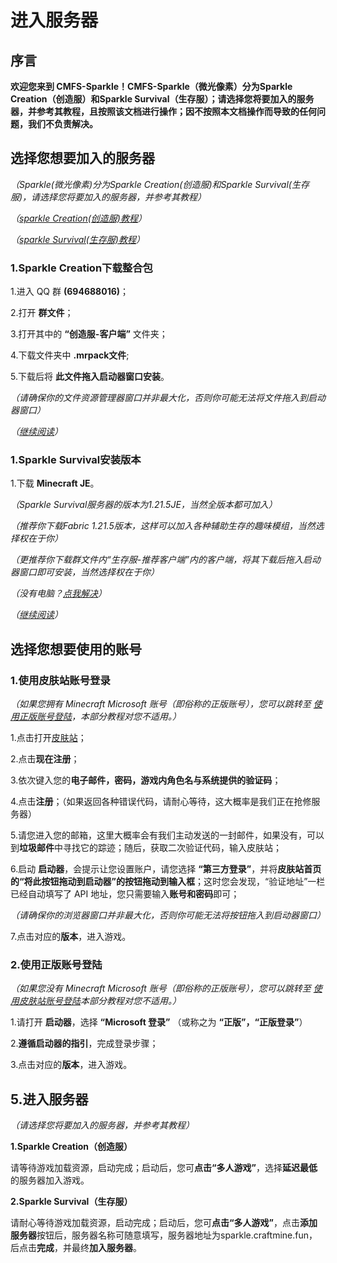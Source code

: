 # 进入服务器

## 序言
**欢迎您来到 CMFS-Sparkle！CMFS-Sparkle（微光像素）分为Sparkle Creation（创造服）和Sparkle Survival（生存服）；请选择您将要加入的服务器，并参考其教程，且按照该文档进行操作；因不按照本文档操作而导致的任何问题，我们不负责解决。**
## 选择您想要加入的服务器

*（Sparkle(微光像素)分为Sparkle Creation(创造服)和Sparkle Survival(生存服)，请选择您将要加入的服务器，并参考其教程）*

*（[sparkle Creation(创造服)教程](#Creation)）*

*（[sparkle Survival(生存服)教程](#Survival)）*

### <span id="Creation">1.Sparkle Creation下载整合包</span>

1.进入 QQ 群 **(694688016)**；

2.打开 **群文件**；

3.打开其中的 **“创造服-客户端”** 文件夹；

4.下载文件夹中 **.mrpack文件**;

5.下载后将 **此文件拖入启动器窗口安装**。

*（请确保你的文件资源管理器窗口并非最大化，否则你可能无法将文件拖入到启动器窗口）*

*（[继续阅读](#acc)）*

### <span id="Survival">1.Sparkle Survival安装版本</span>

1.下载 **Minecraft JE**。

*（Sparkle Survival服务器的版本为1.21.5JE，当然全版本都可加入）*

*（推荐你下载Fabric 1.21.5版本，这样可以加入各种辅助生存的趣味模组，当然选择权在于你）*

*（更推荐你下载群文件内“生存服-推荐客户端”内的客户端，将其下载后拖入启动器窗口即可安装，当然选择权在于你）*

*（没有电脑？[点我解决](#xxx)）*



*（[继续阅读](#acc)）*


## <span id="acc">选择您想要使用的账号</span>

### 1.<span id="external">使用皮肤站账号登录</span>

*（如果您拥有 Minecraft Microsoft 账号（即俗称的正版账号），您可以跳转至 [使用正版账号登陆](#official)，本部分教程对您不适用。）*


1.点击打开[皮肤站](http://s.bu7.top:20000)；

2.点击**现在注册**；

3.依次键入您的**电子邮件，密码，游戏内角色名与系统提供的验证码**；

4.点击**注册**；（如果返回各种错误代码，请耐心等待，这大概率是我们正在抢修服务器）

5.请您进入您的邮箱，这里大概率会有我们主动发送的一封邮件，如果没有，可以到**垃圾邮件**中寻找它的踪迹；随后，获取二次验证代码，输入皮肤站；

6.启动 **启动器**，会提示让您设置账户，请您选择 **“第三方登录”**，并将**皮肤站首页的“将此按钮拖动到启动器”的按钮拖动到输入框**；这时您会发现，“验证地址”一栏已经自动填写了 API 地址，您只需要输入**账号和密码**即可；

*（请确保你的浏览器窗口并非最大化，否则你可能无法将按钮拖入到启动器窗口）*

7.点击对应的**版本**，进入游戏。

### 2.<span id="official">使用正版账号登陆</span>

*（如果您没有 Minecraft Microsoft 账号（即俗称的正版账号），您可以跳转至 [使用皮肤站账号登陆](#external)本部分教程对您不适用。）*

1.请打开 **启动器**，选择 **“Microsoft 登录”** （或称之为 **“正版”，“正版登录”**）

2.**遵循启动器的指引**，完成登录步骤；

3.点击对应的**版本**，进入游戏。






## 5.进入服务器

*（请选择您将要加入的服务器，并参考其教程）*

**1.Sparkle Creation（创造服）**

请等待游戏加载资源，启动完成；启动后，您可**点击“多人游戏”**，选择**延迟最低**的服务器加入游戏。

**2.Sparkle Survival（生存服）**

请耐心等待游戏加载资源，启动完成；启动后，您可**点击“多人游戏”**，点击**添加服务器**按钮后，服务器名称可随意填写，服务器地址为sparkle.craftmine.fun，后点击**完成**，并最终**加入服务器**。